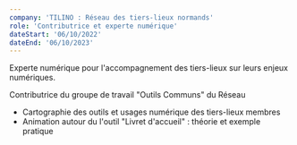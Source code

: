 ```yaml
---
company: 'TILINO : Réseau des tiers-lieux normands'
role: 'Contributrice et experte numérique'
dateStart: '06/10/2022'
dateEnd: '06/10/2023'
---
```


Experte numérique pour l'accompagnement des tiers-lieux sur leurs enjeux numériques.

Contributrice du groupe de travail "Outils Communs" du Réseau

- Cartographie des outils et usages numérique des tiers-lieux membres
- Animation autour du l'outil "Livret d'accueil" : théorie et exemple pratique
